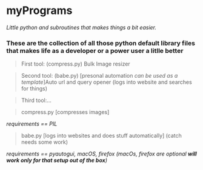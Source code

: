 # myPrograms
*Little python and subroutines that makes things a bit easier.*

### These are the collection of all those python default library files that makes life as a developer or a power user a litlle better


> First tool: (compress.py) Bulk Image resizer 

> Second tool: (babe.py) [presonal automation *can be used as a template*]Auto url and query opener (logs into website and searches for things)

> Third tool:...




> compress.py [compresses images] 

*requirements == PIL*

> babe.py [logs into websites and does stuff automatically] (catch needs some work)

*requirements == pyautogui, macOS, firefox (macOs, firefox are optional **will work only for that setup out of the box**)*




